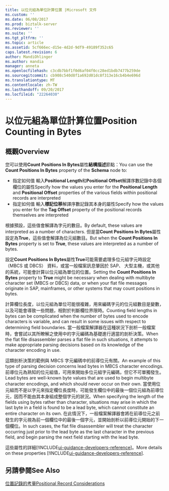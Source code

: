 ```yaml
---
title: 以位元組為單位計算位置 |Microsoft 文件
ms.custom: ''
ms.date: 06/08/2017
ms.prod: biztalk-server
ms.reviewer: ''
ms.suite: ''
ms.tgt_pltfrm: ''
ms.topic: article
ms.assetid: 5cf666ec-d15e-4d2d-9df9-49189f352c65
caps.latest.revision: 6
author: MandiOhlinger
ms.author: mandia
manager: anneta
ms.openlocfilehash: c3cdb7bbf1f0d6af04f0cc28ed1bdb7477b259de
ms.sourcegitcommit: cb908c540d8f1a692d01dc8f313e16cb4b4e696d
ms.translationtype: MT
ms.contentlocale: zh-TW
ms.lasthandoff: 09/20/2017
ms.locfileid: "22264030"
---
```

# <a name="position-counting-in-bytes"></a><span data-ttu-id="d9441-102">以位元組為單位計算位置</span><span class="sxs-lookup"><span data-stu-id="d9441-102">Position Counting in Bytes</span></span>

## <a name="overview"></a><span data-ttu-id="d9441-103">概觀</span><span class="sxs-lookup"><span data-stu-id="d9441-103">Overview</span></span>

<span data-ttu-id="d9441-104">您可以使用**Count Positions In Bytes**屬性**結構描述**節點：</span><span class="sxs-lookup"><span data-stu-id="d9441-104">You can use the **Count Positions In Bytes** property of the **Schema** node to:</span></span> 

* <span data-ttu-id="d9441-105">指定如何值 輸入**Positional Length**和**Positional Offset**解譯序數記錄中各個欄位的屬性</span><span class="sxs-lookup"><span data-stu-id="d9441-105">Specify how the values you enter for the **Positional Length** and **Positional Offset** properties of the various fields within positional records are interpreted</span></span>
* <span data-ttu-id="d9441-106">指定如何值 輸入**標記位移**解譯序數記錄其本身的屬性</span><span class="sxs-lookup"><span data-stu-id="d9441-106">Specify how the values you enter for the **Tag Offset** property of the positional records themselves are interpreted</span></span>

<span data-ttu-id="d9441-107">根據預設，這些值會解譯為字元的數目。</span><span class="sxs-lookup"><span data-stu-id="d9441-107">By default, these values are interpreted as a number of characters.</span></span> <span data-ttu-id="d9441-108">但是當**Count Positions In Bytes**屬性設定為**True**，這些值會解譯為位元組數目。</span><span class="sxs-lookup"><span data-stu-id="d9441-108">But when the **Count Positions In Bytes** property is set to **True**, these values are interpreted as a number of bytes.</span></span>  
  
 <span data-ttu-id="d9441-109">設定**Count Positions In Bytes**屬性**True**可能需要處理多位元組字元時設定 （MBCS 或 DBCS） 資料，或當一般檔案訊息肇因於 SAP、 大型主機，或其他的系統，可能會計算以位元組為單位的位置。</span><span class="sxs-lookup"><span data-stu-id="d9441-109">Setting the **Count Positions In Bytes** property to **True** might be necessary when dealing with multibyte character set (MBCS or DBCS) data, or when your flat file messages originate in SAP, mainframes, or other systems that may count positions in bytes.</span></span>  
  
 <span data-ttu-id="d9441-110">計算欄位長度，以位元組為單位可能很複雜，用來編碼字元的位元組數目是變數，以及可能會導致一些問題，相對於判斷欄位界限時。</span><span class="sxs-lookup"><span data-stu-id="d9441-110">Counting field lengths in bytes can be complicated when the number of bytes used to encode characters is variable, and can result in some issues with respect to determining field boundaries.</span></span> <span data-ttu-id="d9441-111">當一般檔案解譯器在這種狀況下剖析一般檔案時，會嘗試以其所瞭解之使用中的字元編碼為基礎進行適當的剖析決策。</span><span class="sxs-lookup"><span data-stu-id="d9441-111">When the flat file disassembler parses a flat file in such situations, it attempts to make appropriate parsing decisions based on its knowledge of the character encoding in use.</span></span>  
  
 <span data-ttu-id="d9441-112">這類剖析決策的範例與 MBCS 字元編碼中的前導位元有關。</span><span class="sxs-lookup"><span data-stu-id="d9441-112">An example of this type of parsing decision concerns lead bytes in MBCS character encodings.</span></span> <span data-ttu-id="d9441-113">前導位元為熟知的位元組值，可用來開始多位元組字元編碼，但它不可單獨發生。</span><span class="sxs-lookup"><span data-stu-id="d9441-113">Lead bytes are well-known byte values that are used to begin multibyte character encodings, and which should never occur on their own.</span></span> <span data-ttu-id="d9441-114">當使用位元組而不是以字元來指定欄位長度時，可能發生欄位中的最後一個位元組為前導位元，因而不能由其本身組成整個字元的狀況。</span><span class="sxs-lookup"><span data-stu-id="d9441-114">When specifying the length of the fields using bytes rather than character, situations may arise in which the last byte in a field is found to be a lead byte, which cannot constitute an entire character on its own.</span></span> <span data-ttu-id="d9441-115">在此情況下，一般檔案解譯器會將在前導位元之前發生的字元視為前一個欄位中的最後一個字元，並開始剖析以前導位元開始的下一個欄位。</span><span class="sxs-lookup"><span data-stu-id="d9441-115">In such cases, the flat file disassembler will treat the character occurring just prior to the lead byte as the last character in the previous field, and begin parsing the next field starting with the lead byte.</span></span>  

<span data-ttu-id="d9441-116">這些屬性的詳細[!INCLUDE[ui-guidance-developers-reference](../includes/ui-guidance-developers-reference.md)]。</span><span class="sxs-lookup"><span data-stu-id="d9441-116">More details on these properties [!INCLUDE[ui-guidance-developers-reference](../includes/ui-guidance-developers-reference.md)].</span></span> 
  
## <a name="see-also"></a><span data-ttu-id="d9441-117">另請參閱</span><span class="sxs-lookup"><span data-stu-id="d9441-117">See Also</span></span>  
 [<span data-ttu-id="d9441-118">位置記錄的考量</span><span class="sxs-lookup"><span data-stu-id="d9441-118">Positional Record Considerations</span></span>](../core/positional-record-considerations.md)   
